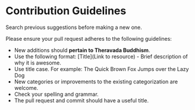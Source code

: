 # Contribution Guidelines

Search previous suggestions before making a new one.

Please ensure your pull request adheres to the following guidelines:

- New additions should **pertain to Theravada Buddhism**.
- Use the following format: [Title](Link to resource) - Brief description of why it is awesome.
- Use title case. For example: The Quick Brown Fox Jumps over the Lazy Dog
- New categories or improvements to the existing categorization are welcome.
- Check your spelling and grammar.
- The pull request and commit should have a useful title.
